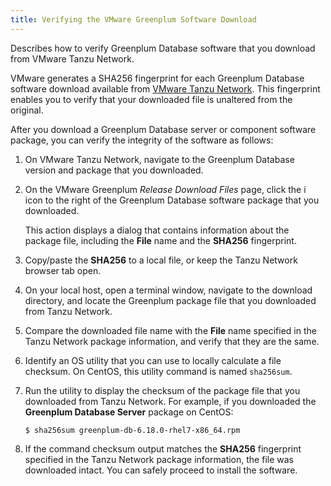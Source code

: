 ```yaml
---
title: Verifying the VMware Greenplum Software Download 
---
```


Describes how to verify Greenplum Database software that you download from VMware Tanzu Network.

VMware generates a SHA256 fingerprint for each Greenplum Database software download available from [VMware Tanzu Network](https://network.pivotal.io/products/pivotal-gpdb). This fingerprint enables you to verify that your downloaded file is unaltered from the original.

After you download a Greenplum Database server or component software package, you can verify the integrity of the software as follows:

1. On VMware Tanzu Network, navigate to the Greenplum Database version and package that you downloaded.

2. On the VMware Greenplum _Release Download Files_ page, click the i icon to the right of the Greenplum Database software package that you downloaded.

    This action displays a dialog that contains information about the package file, including the **File** name and the **SHA256** fingerprint.

3. Copy/paste the **SHA256** to a local file, or keep the Tanzu Network browser tab open.

4. On your local host, open a terminal window, navigate to the download directory, and locate the Greenplum package file that you downloaded from Tanzu Network.

5. Compare the downloaded file name with the **File** name specified in the Tanzu Network package information, and verify that they are the same.

6. Identify an OS utility that you can use to locally calculate a file checksum. On CentOS, this utility command is named `sha256sum`.

7. Run the utility to display the checksum of the package file that you downloaded from Tanzu Network. For example, if you downloaded the **Greenplum Database Server** package on CentOS:

    ```
    $ sha256sum greenplum-db-6.18.0-rhel7-x86_64.rpm
    ```

8. If the command checksum output matches the **SHA256** fingerprint specified in the Tanzu Network package information, the file was downloaded intact. You can safely proceed to install the software.